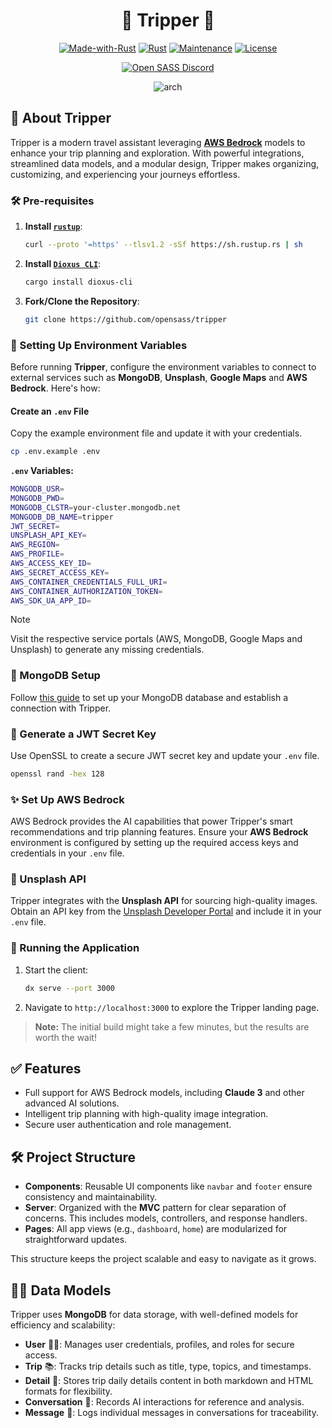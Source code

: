 <div align="center">

# 📖 Tripper 🤖

[![Made-with-Rust](https://img.shields.io/badge/Made%20with-Rust-1f425f.svg?logo=rust&logoColor=white)](https://www.rust-lang.org/)
[![Rust](https://img.shields.io/badge/Rust-1.79%2B-blue.svg)](https://www.rust-lang.org)
[![Maintenance](https://img.shields.io/badge/Maintained%3F-yes-green.svg)](https://github.com/wiseaidev)
[![License](https://img.shields.io/badge/license-MIT-blue.svg)](LICENSE)

[![Open SASS Discord](https://dcbadge.limes.pink/api/server/b5JbvHW5nv)](https://discord.gg/b5JbvHW5nv)

![arch](https://github.com/user-attachments/assets/48a398bc-32fe-4416-975d-ba439a6cddbf)

</div>

## 🚀 About Tripper

Tripper is a modern travel assistant leveraging [**AWS Bedrock**](https://aws.amazon.com/bedrock/) models to enhance your trip planning and exploration. With powerful integrations, streamlined data models, and a modular design, Tripper makes organizing, customizing, and experiencing your journeys effortless.

### 🛠️ Pre-requisites

1. **Install [`rustup`](https://www.rust-lang.org/tools/install)**:

   ```bash
   curl --proto '=https' --tlsv1.2 -sSf https://sh.rustup.rs | sh
   ```

2. **Install [`Dioxus CLI`](https://dioxuslabs.com/learn/0.5/getting_started)**:

   ```bash
   cargo install dioxus-cli
   ```

3. **Fork/Clone the Repository**:

   ```bash
   git clone https://github.com/opensass/tripper
   ```

### 🔑 Setting Up Environment Variables

Before running **Tripper**, configure the environment variables to connect to external services such as **MongoDB**, **Unsplash**, **Google Maps** and **AWS Bedrock**. Here's how:

#### Create an `.env` File

Copy the example environment file and update it with your credentials.

```bash
cp .env.example .env
```

**`.env` Variables:**

```bash
MONGODB_USR=
MONGODB_PWD=
MONGODB_CLSTR=your-cluster.mongodb.net
MONGODB_DB_NAME=tripper
JWT_SECRET=
UNSPLASH_API_KEY=
AWS_REGION=
AWS_PROFILE=
AWS_ACCESS_KEY_ID=
AWS_SECRET_ACCESS_KEY=
AWS_CONTAINER_CREDENTIALS_FULL_URI=
AWS_CONTAINER_AUTHORIZATION_TOKEN=
AWS_SDK_UA_APP_ID=
```

> [!NOTE]
> Visit the respective service portals (AWS, MongoDB, Google Maps and Unsplash) to generate any missing credentials.

### 🥑 MongoDB Setup

Follow [this guide](./MongoDB.md) to set up your MongoDB database and establish a connection with Tripper.

### 🔐 Generate a JWT Secret Key

Use OpenSSL to create a secure JWT secret key and update your `.env` file.

```bash
openssl rand -hex 128
```

### ✨ Set Up AWS Bedrock

AWS Bedrock provides the AI capabilities that power Tripper's smart recommendations and trip planning features. Ensure your **AWS Bedrock** environment is configured by setting up the required access keys and credentials in your `.env` file.

### 📸 Unsplash API

Tripper integrates with the **Unsplash API** for sourcing high-quality images. Obtain an API key from the [Unsplash Developer Portal](https://unsplash.com/oauth/applications) and include it in your `.env` file.

### 🚀 Running the Application

1. Start the client:

   ```bash
   dx serve --port 3000
   ```

2. Navigate to `http://localhost:3000` to explore the Tripper landing page.

> **Note:** The initial build might take a few minutes, but the results are worth the wait!

## ✅ Features

- Full support for AWS Bedrock models, including **Claude 3** and other advanced AI solutions.
- Intelligent trip planning with high-quality image integration.
- Secure user authentication and role management.

## 🛠️ Project Structure

- **Components**: Reusable UI components like `navbar` and `footer` ensure consistency and maintainability.
- **Server**: Organized with the **MVC** pattern for clear separation of concerns. This includes models, controllers, and response handlers.
- **Pages**: All app views (e.g., `dashboard`, `home`) are modularized for straightforward updates.

This structure keeps the project scalable and easy to navigate as it grows.

## 👨‍💻 Data Models

Tripper uses **MongoDB** for data storage, with well-defined models for efficiency and scalability:

- **User** 🧑‍💼: Manages user credentials, profiles, and roles for secure access.
- **Trip** 📚: Tracks trip details such as title, type, topics, and timestamps.
- **Detail** 📖: Stores trip daily details content in both markdown and HTML formats for flexibility.
- **Conversation** 💬: Records AI interactions for reference and analysis.
- **Message** 📝: Logs individual messages in conversations for traceability.
